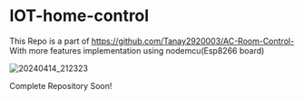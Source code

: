 # IOT-home-control


This Repo is a part of https://github.com/Tanay2920003/AC-Room-Control-
With more features implementation using nodemcu(Esp8266 board)


![20240414_212323](https://github.com/Tanay2920003/IOT-home-control/assets/127974995/8cedc8dc-0329-4144-b979-c005bfabe9b1)


Complete Repository
Soon!
